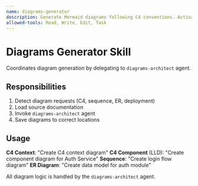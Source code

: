 ```yaml
---
name: diagrams-generator
description: Generate Mermaid diagrams following C4 conventions. Activates for create diagram, system diagram, architecture diagram, C4 diagram, sequence diagram, ER diagram, data model. Coordinates with diagrams-architect agent.
allowed-tools: Read, Write, Edit, Task
---
```


# Diagrams Generator Skill

Coordinates diagram generation by delegating to `diagrams-architect` agent.

## Responsibilities

1. Detect diagram requests (C4, sequence, ER, deployment)
2. Load source documentation
3. Invoke `diagrams-architect` agent
4. Save diagrams to correct locations

## Usage

**C4 Context**: "Create C4 context diagram"
**C4 Component** (LLD): "Create component diagram for Auth Service"
**Sequence**: "Create login flow diagram"
**ER Diagram**: "Create data model for auth module"

All diagram logic is handled by the `diagrams-architect` agent.
